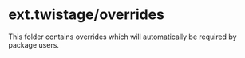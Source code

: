 # ext.twistage/overrides

This folder contains overrides which will automatically be required by package users.
